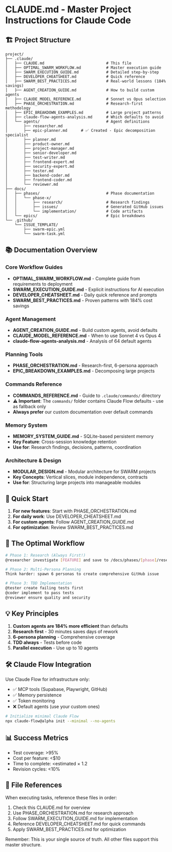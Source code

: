 # CLAUDE.md - Master Project Instructions for Claude Code

## 🏗️ Project Structure

```
project/
├── .claude/
│   ├── CLAUDE.md                           # This file
│   ├── OPTIMAL_SWARM_WORKFLOW.md           # Master execution guide
│   ├── SWARM_EXECUTION_GUIDE.md            # Detailed step-by-step
│   ├── DEVELOPER_CHEATSHEET.md             # Quick reference
│   ├── SWARM_BEST_PRACTICES.md             # Real-world lessons (184% savings)
│   ├── AGENT_CREATION_GUIDE.md             # How to build custom agents
│   ├── CLAUDE_MODEL_REFERENCE.md           # Sonnet vs Opus selection
│   ├── PHASE_ORCHESTRATION.md              # Research-first methodology
│   ├── EPIC_BREAKDOWN_EXAMPLES.md          # Large project patterns
│   ├── claude-flow-agents-analysis.md      # Which defaults to avoid
│   └── agents/                             # Agent definitions
│       ├── researcher.md
│       ├── epic-planner.md      # ✅ Created - Epic decomposition specialist
│       ├── planner.md
│       ├── product-owner.md
│       ├── project-manager.md
│       ├── senior-developer.md
│       ├── test-writer.md
│       ├── frontend-expert.md
│       ├── security-expert.md
│       ├── tester.md
│       ├── backend-coder.md
│       ├── frontend-coder.md
│       └── reviewer.md
├── docs/
│   ├── phases/                             # Phase documentation
│   │   └── phase-x/
│   │       ├── research/                   # Research findings
│   │       ├── issues/                     # Generated GitHub issues
│   │       └── implementation/             # Code artifacts
│   └── epics/                              # Epic breakdowns
└── .github/
    └── ISSUE_TEMPLATE/
        ├── swarm-epic.yml
        └── swarm-task.yml
```

## 📚 Documentation Overview

### Core Workflow Guides
- **OPTIMAL_SWARM_WORKFLOW.md** - Complete guide from requirements to deployment
- **SWARM_EXECUTION_GUIDE.md** - Explicit instructions for AI execution
- **DEVELOPER_CHEATSHEET.md** - Daily quick reference and prompts
- **SWARM_BEST_PRACTICES.md** - Proven patterns with 184% cost savings

### Agent Management
- **AGENT_CREATION_GUIDE.md** - Build custom agents, avoid defaults
- **CLAUDE_MODEL_REFERENCE.md** - When to use Sonnet 4 vs Opus 4
- **claude-flow-agents-analysis.md** - Analysis of 64 default agents

### Planning Tools
- **PHASE_ORCHESTRATION.md** - Research-first, 6-persona approach
- **EPIC_BREAKDOWN_EXAMPLES.md** - Decomposing large projects

### Commands Reference
- **COMMANDS_REFERENCE.md** - Guide to `.claude/commands/` directory
- **⚠️ Important**: The `commands/` folder contains Claude Flow defaults - use as fallback only
- **Always prefer** our custom documentation over default commands

### Memory System
- **MEMORY_SYSTEM_GUIDE.md** - SQLite-based persistent memory
- **Key Feature**: Cross-session knowledge retention
- **Use for**: Research findings, decisions, patterns, coordination

### Architecture & Design
- **MODULAR_DESIGN.md** - Modular architecture for SWARM projects
- **Key Concepts**: Vertical slices, module independence, contracts
- **Use for**: Structuring large projects into manageable modules

## 🚀 Quick Start

1. **For new features**: Start with PHASE_ORCHESTRATION.md
2. **For daily work**: Use DEVELOPER_CHEATSHEET.md
3. **For custom agents**: Follow AGENT_CREATION_GUIDE.md
4. **For optimization**: Review SWARM_BEST_PRACTICES.md

## 🎯 The Optimal Workflow

```bash
# Phase 1: Research (Always First!)
@researcher investigate [FEATURE] and save to /docs/phases/[phase]/research/

# Phase 2: Multi-Persona Planning
Think harder: spawn 6 personas to create comprehensive GitHub issue

# Phase 3: TDD Implementation
@tester create failing tests first
@coder implement to pass tests
@reviewer ensure quality and security
```

## 💡 Key Principles

1. **Custom agents are 184% more efficient** than defaults
2. **Research first** - 30 minutes saves days of rework
3. **6-persona planning** - Comprehensive coverage
4. **TDD always** - Tests before code
5. **Parallel execution** - Use up to 10 agents

## 🛠️ Claude Flow Integration

Use Claude Flow for infrastructure only:
- ✅ MCP tools (Supabase, Playwright, GitHub)
- ✅ Memory persistence
- ✅ Token monitoring
- ❌ Default agents (use your custom ones)

```bash
# Initialize minimal Claude Flow
npx claude-flow@alpha init --minimal --no-agents
```

## 📊 Success Metrics

- Test coverage: >95%
- Cost per feature: <$10
- Time to complete: <estimated × 1.2
- Revision cycles: <10%

## 🔗 File References

When executing tasks, reference these files in order:
1. Check this CLAUDE.md for overview
2. Use PHASE_ORCHESTRATION.md for research approach
3. Follow SWARM_EXECUTION_GUIDE.md for implementation
4. Reference DEVELOPER_CHEATSHEET.md for quick commands
5. Apply SWARM_BEST_PRACTICES.md for optimization

Remember: This is your single source of truth. All other files support this master structure.